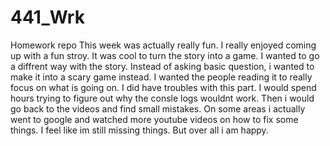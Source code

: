 # 441_Wrk
Homework repo
This week was actually really fun. I really enjoyed coming up with a fun stroy. It was cool to turn the story into a game. I wanted to go a diffrent way with the story. Instead of asking basic question, i wanted to make it into a scary game instead.
I wanted the people reading it to really focus on what is going on. I did have troubles with this part. I would spend hours trying to figure out why the consle logs wouldnt work. Then i would go back to the videos and find small mistakes. On some areas i actually went to google and watched more youtube videos on how to fix some things. I feel like im still missing things. But over all i am happy.  
